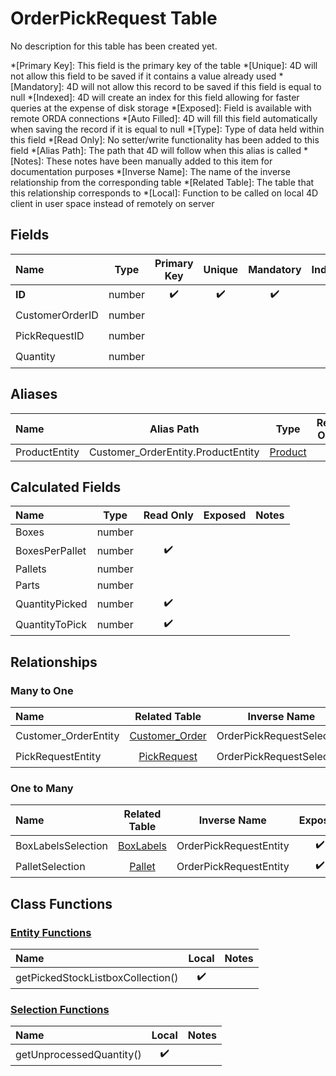 ﻿# OrderPickRequest Table
No description for this table has been created yet.

*[Primary Key]: This field is the primary key of the table
*[Unique]: 4D will not allow this field to be saved if it contains a value already used
*[Mandatory]: 4D will not allow this record to be saved if this field is equal to null
*[Indexed]: 4D will create an index for this field allowing for faster queries at the expense of disk storage
*[Exposed]: Field is available with remote ORDA connections
*[Auto Filled]: 4D will fill this field automatically when saving the record if it is equal to null
*[Type]: Type of data held within this field
*[Read Only]: No setter/write functionality has been added to this field
*[Alias Path]: The path that 4D will follow when this alias is called
*[Notes]: These notes have been manually added to this item for documentation purposes
*[Inverse Name]: The name of the inverse relationship from the corresponding table
*[Related Table]: The table that this relationship corresponds to
*[Local]: Function to be called on local 4D client in user space instead of remotely on server
## Fields

|Name|Type|Primary Key|Unique|Mandatory|Indexed|Exposed|Auto Filled|Notes|
|:---|:---:|:---:|:---:|:---:|:---:|:---:|:---:|:---:|
|**ID**|number|✔️|✔️|✔️|✔️|✔️|✔️||
|CustomerOrderID|number||||✔️|✔️|||
|PickRequestID|number||||✔️|✔️|||
|Quantity|number|||||✔️|||

## Aliases

|Name|Alias Path|Type|Read Only|Notes|
|:---|:---:|:---:|:---:|:---:|
|ProductEntity|Customer_OrderEntity.ProductEntity|[Product](Product.md)|||

## Calculated Fields

|Name|Type|Read Only|Exposed|Notes|
|:---|:---:|:---:|:---:|:---:|
|Boxes|number||||
|BoxesPerPallet|number|✔️|||
|Pallets|number||||
|Parts|number||||
|QuantityPicked|number|✔️|||
|QuantityToPick|number|✔️|||

## Relationships
### Many to One

|Name|Related Table|Inverse Name|Exposed|Notes|
|:---|:---:|:---:|:---:|:---:|
|Customer_OrderEntity|[Customer_Order](Customer_Order.md)|OrderPickRequestSelection|✔️||
|PickRequestEntity|[PickRequest](PickRequest.md)|OrderPickRequestSelection|✔️||

### One to Many

|Name|Related Table|Inverse Name|Exposed|Notes|
|:---|:---:|:---:|:---:|:---:|
|BoxLabelsSelection|[BoxLabels](BoxLabels.md)|OrderPickRequestEntity|✔️||
|PalletSelection|[Pallet](Pallet.md)|OrderPickRequestEntity|✔️||

## Class Functions

### [Entity Functions](https://github.com/synthotec/SynthoTec-4D/blob/main/Project/Sources/Classes/OrderPickRequestEntity.4dm)

|Name|Local|Notes|
|:---|:---:|:---:|
|getPickedStockListboxCollection()|✔️||

### [Selection Functions](https://github.com/synthotec/SynthoTec-4D/blob/main/Project/Sources/Classes/OrderPickRequestSelection.4dm)

|Name|Local|Notes|
|:---|:---:|:---:|
|getUnprocessedQuantity()|✔️||